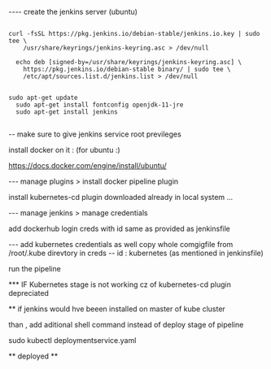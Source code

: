 ---- create the jenkins server (ubuntu)
```

curl -fsSL https://pkg.jenkins.io/debian-stable/jenkins.io.key | sudo tee \
    /usr/share/keyrings/jenkins-keyring.asc > /dev/null
  
  echo deb [signed-by=/usr/share/keyrings/jenkins-keyring.asc] \
    https://pkg.jenkins.io/debian-stable binary/ | sudo tee \
    /etc/apt/sources.list.d/jenkins.list > /dev/null
    
    
sudo apt-get update
  sudo apt-get install fontconfig openjdk-11-jre
  sudo apt-get install jenkins
  
```  

-- make sure to give jenkins service root previleges

install docker on it : (for ubuntu :)

https://docs.docker.com/engine/install/ubuntu/

--- manage plugins > install docker pipeline plugin

install kubernetes-cd plugin downloaded already in local system ...

--- manage jenkins > manage credentials

add dockerhub login creds with id same as provided as jenkinsfile

--- add kubernetes credentials as well
copy whole comgigfile from /root/.kube direvtory in creds
-- id : kubernetes (as mentioned in jenkinsfile)

run the pipeline



*** IF Kubernetes stage is not working cz of kubernetes-cd plugin depreciated


** if jenkins would hve beeen installed on master of kube cluster

than , add aditional shell command instead of deploy stage of pipeline


sudo kubectl deploymentservice.yaml

** deployed **

